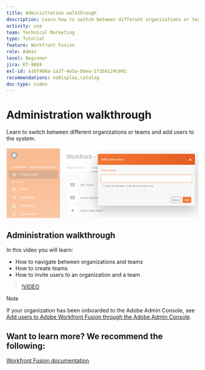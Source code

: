 ```yaml
---
title: Administration walkthrough
description: Learn how to switch between different organizations or teams and add users to the system in [!DNL Adobe Workfront Fusion].
activity: use
team: Technical Marketing
type: Tutorial
feature: Workfront Fusion
role: Admin
level: Beginner
jira: KT-9069
exl-id: a16f408a-1a2f-4e5a-bbea-1f1b8124c091
recommendations: noDisplay,catalog
doc-type: video
---
```

# Administration walkthrough

Learn to switch between different organizations or teams and add users to the system.

![An image of a scenario with error handling](assets/workfront-fusion-administration-1.png)

## Administration walkthrough

In this video you will learn:

* How to navigate between organizations and teams
* How to create teams
* How to invite users to an organization and a team

>[!VIDEO](https://video.tv.adobe.com/v/335310/?quality=12&learn=on)

>[!NOTE]
>
>If your organization has been onboarded to the Adobe Admin Console, see [Add users to Adobe Workfront Fusion through the Adobe Admin Console](https://experienceleague.adobe.com/docs/workfront/using/adobe-workfront-fusion/fusion-in-experience-cloud/add-fusion-users-admin-console.html).


## Want to learn more? We recommend the following:

[Workfront Fusion documentation](https://experienceleague.adobe.com/docs/workfront/using/adobe-workfront-fusion/workfront-fusion-2.html?lang=en)
